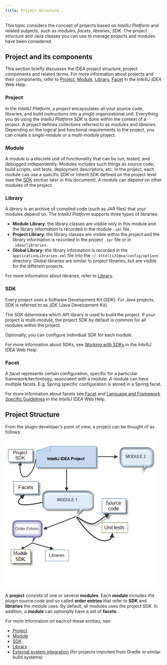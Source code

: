 ```yaml
---
title: Project Structure
---
```


<!--TODO split into parts accordingly to the table of contents-->

This topic considers the concept of projects based on *IntelliJ Platform* and related subjects, such as _modules_, _facets_, _libraries_, _SDK_. The project structure and Java classes you can use to manage projects and modules have been considered.

## Project and its components

This section briefly discusses the IDEA project structure, project components and related terms.  For more information about projects and their components, refer to [Project](https://www.jetbrains.com/help/idea/about-projects.html), [Module](https://www.jetbrains.com/help/idea/configuring-projects.html#working-with-modules), [Library](https://www.jetbrains.com/help/idea/working-with-libraries.html), [Facet](https://www.jetbrains.com/help/idea/adding-support-for-frameworks-and-technologies.html#facets) in the *IntelliJ IDEA* Web Help.

### Project

In the *IntelliJ Platform*, a _project_ encapsulates all your source code, libraries, and build instructions into a single organizational unit.  Everything you do using the *IntelliJ Platform SDK* is done within the context of a project. A project defines collections referred to as _modules_ and _libraries_.  Depending on the logical and functional requirements to the project, you can create a _single-module_ or a _multi-module_ project.

### Module

A _module_ is a discrete unit of functionality that can be run, tested, and debugged independently. Modules includes such things as source code, build scripts, unit tests, deployment descriptors, etc. In the project, each module can use a specific SDK or inherit SDK defined on the project level (see the [SDK](/reference_guide/project_model/sdk.md) section later in this document). A module can depend on other modules of the project.

### Library

A _library_ is an archive of compiled code (such as JAR files) that your modules depend on. The *IntelliJ Platform* supports three types of libraries:

* **Module Library**: the library classes are visible only in this module and the library information is recorded in the module `.iml` file.
* **Project Library**: the library classes are visible within the project and the library information is recorded in the project `.ipr` file or in `.idea/libraries`.
* **Global Library**: the library information is recorded in the `applicationLibraries.xml` file into the `~/.IntelliJIdea/config/options` directory. Global libraries are similar to project libraries, but are visible for the different projects.

For more information about libraries, refer to [Library](https://www.jetbrains.com/help/idea/working-with-libraries.html).

### SDK

Every project uses a Software Development Kit (_SDK_). For Java projects, SDK is referred to as JDK (Java Development Kit).

The SDK determines which API library is used to build the project. If your project is multi-module, the project SDK by default is common for all modules within the project. 

Optionally, you can configure individual SDK for each module.

For more information about SDKs, see [Working with SDKs](https://www.jetbrains.com/help/idea/working-with-sdks.html) in the *IntelliJ IDEA* Web Help.

### Facet

A _facet_ represents certain configuration, specific for a particular framework/technology, associated with a module. A module can have multiple facets. E.g. Spring specific configuration is stored in a Spring facet.

For more information about facets see [Facet](https://www.jetbrains.com/help/idea/adding-support-for-frameworks-and-technologies.html#facets) and [Language and Framework Specific Guidelines](https://www.jetbrains.com/help/idea/language-and-framework-specific-guidelines.html) in the *IntelliJ IDEA* Web Help.

## Project Structure

From the plugin developer's point of view, a project can be thought of as follows:

![Project Structure](project_structure/img/IntelliJIDEA_ProjectStructure.png)

A **project** consists of one or several **modules**. Each **module** includes the plugin source code and so called **order entries** that refer to **SDK** and **libraries** the module uses. By default, all modules uses the project SDK. In addition, a **module** can optionally have a set of **facets**.

For more information on each of these entities, see:

- [Project](/reference_guide/project_model/project.md)
- [Module](/reference_guide/project_model/module.md)
- [SDK](/reference_guide/project_model/sdk.md)
- [Library](/reference_guide/project_model/facet.md)
- [External system integration](/reference_guide/frameworks_and_external_apis/external_system_integration.md) (for projects imported from Gradle or similar build systems)
